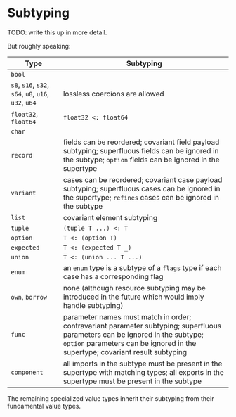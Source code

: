 # Subtyping

TODO: write this up in more detail.

But roughly speaking:

| Type                      | Subtyping |
| ------------------------- | --------- |
| `bool`                    | |
| `s8`, `s16`, `s32`, `s64`, `u8`, `u16`, `u32`, `u64` | lossless coercions are allowed |
| `float32`, `float64`      | `float32 <: float64` |
| `char`                    | |
| `record`                  | fields can be reordered; covariant field payload subtyping; superfluous fields can be ignored in the subtype; `option` fields can be ignored in the supertype |
| `variant`                 | cases can be reordered; covariant case payload subtyping; superfluous cases can be ignored in the supertype; `refines` cases can be ignored in the subtype |
| `list`                    | covariant element subtyping |
| `tuple`                   | `(tuple T ...) <: T` |
| `option`                  | `T <: (option T)` |
| `expected`                | `T <: (expected T _)` |
| `union`                   | `T <: (union ... T ...)` |
| `enum`                    | an `enum` type is a subtype of a `flags` type if each case has a corresponding flag |
| `own`, `borrow`           | none (although resource subtyping may be introduced in the future which would imply handle subtyping) |
| `func`                    | parameter names must match in order; contravariant parameter subtyping; superfluous parameters can be ignored in the subtype; `option` parameters can be ignored in the supertype; covariant result subtyping |
| `component`               | all imports in the subtype must be present in the supertype with matching types; all exports in the supertype must be present in the subtype |

The remaining specialized value types inherit their subtyping from their
fundamental value types.
